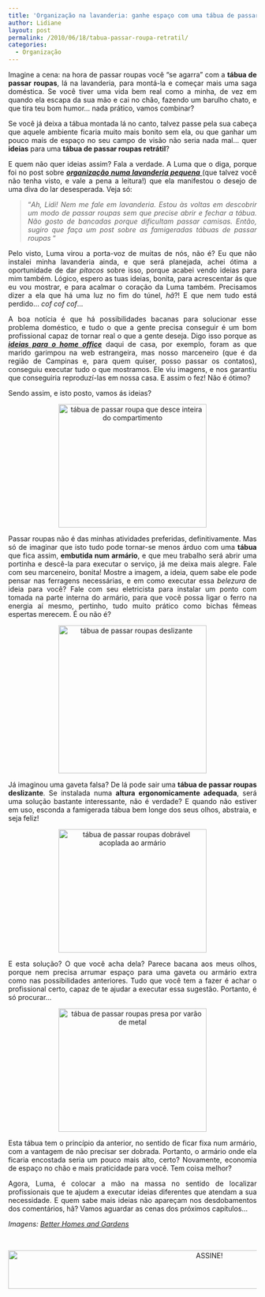 ```yaml
---
title: 'Organização na lavanderia: ganhe espaço com uma tábua de passar roupa retrátil.'
author: Lidiane
layout: post
permalink: /2010/06/18/tabua-passar-roupa-retratil/
categories:
  - Organização
---
```

<p style="text-align: justify;">
  Imagine a cena: na hora de passar roupas você “se agarra” com a <strong>tábua de passar roupas</strong>, lá na lavanderia, para montá-la e começar mais uma saga doméstica. Se você tiver uma vida bem real como a minha, de vez em quando ela escapa da sua mão e cai no chão, fazendo um barulho chato, e que tira teu bom humor… nada prático, vamos combinar?
</p>

<p style="text-align: justify;">
  Se você já deixa a tábua montada lá no canto, talvez passe pela sua cabeça que aquele ambiente ficaria muito mais bonito sem ela, ou que ganhar um pouco mais de espaço no seu campo de visão não seria nada mal… quer <strong>ideias</strong> para uma <strong>tábua de passar roupas retrátil</strong>?
</p>

<!--more-->

<p style="text-align: justify;">
  E quem não quer ideias assim? Fala a verdade. A Luma que o diga, porque foi no post sobre <a href="http://www.trololodemulher.com.br/2010/04/14/organizacao-lavanderia-maquina/" target="_blank" rel="noopener noreferrer"><strong><em>organização numa lavanderia pequena</em></strong> </a>(que talvez você não tenha visto, e vale a pena a leitura!) que ela manifestou o desejo de uma diva do lar desesperada. Veja só:
</p>

> <p style="text-align: justify;">
>   “<em>Ah, Lidi! Nem me fale em lavanderia. Estou às voltas em descobrir um modo de passar roupas sem que precise abrir e fechar a tábua. Não gosto de bancadas porque dificultam passar camisas. Então, sugiro que faça um post sobre as famigeradas tábuas de passar roupas</em> “
> </p>

<p style="text-align: justify;">
  Pelo visto, Luma virou a porta-voz de muitas de nós, não é? Eu que não instalei minha lavanderia ainda, e que será planejada, achei ótima a oportunidade de dar <em>pitacos</em> sobre isso, porque acabei vendo ideias para mim também. Lógico, espero as tuas ideias, bonita, para acrescentar ás que eu vou mostrar, e para acalmar o coração da Luma também. Precisamos dizer a ela que há uma luz no fim do túnel, <em>hã</em>?! E que nem tudo está perdido… <em>cof cof cof</em>…
</p>

<p style="text-align: justify;">
  A boa notícia é que há possibilidades bacanas para solucionar esse problema doméstico, e tudo o que a gente precisa conseguir é um bom profissional capaz de tornar real o que a gente deseja. Digo isso porque as <strong><em><a href="http://www.trololodemulher.com.br/2010/01/25/projeto-escritorio-home-office/" target="_blank" rel="noopener noreferrer">ideias para o home office</a></em></strong> daqui de casa, por exemplo, foram as que marido garimpou na web estrangeira, mas nosso marceneiro (que é da região de Campinas e, para quem quiser, posso passar os contatos), conseguiu executar tudo o que mostramos. Ele viu imagens, e nos garantiu que conseguiria reproduzí-las em nossa casa. E assim o fez! Não é ótimo?
</p>

Sendo assim, e isto posto, vamos ás ideias?

<p align="center">
  <a href="https://www.trololodemulher.com.br/2010/06/tabua-de-passar-roupa-que-desce-inteira-do-compartimento.jpg"><img class="alignnone size-full wp-image-4765" src="https://www.trololodemulher.com.br/2010/06/tabua-de-passar-roupa-que-desce-inteira-do-compartimento.jpg" alt="tábua de passar roupa que desce inteira do compartimento" width="300" height="250" /></a>
</p>

<p style="text-align: justify;">
  Passar roupas não é das minhas atividades preferidas, definitivamente. Mas só de imaginar que isto tudo pode tornar-se menos árduo com uma <strong>tábua</strong> que fica assim, <strong>embutida num armário</strong>, e que meu trabalho será abrir uma portinha e descê-la para executar o serviço, já me deixa mais alegre. Fale com seu marceneiro, bonita! Mostre a imagem, a ideia, quem sabe ele pode pensar nas ferragens necessárias, e em como executar essa <em>belezura</em> de ideia para você? Fale com seu eletricista para instalar um ponto com tomada na parte interna do armário, para que você possa ligar o ferro na energia aí mesmo, pertinho, tudo muito prático como bichas fêmeas espertas merecem. É ou não é?
</p>

<p align="center">
  <a href="https://www.trololodemulher.com.br/2010/06/tabua-de-passar-roupas-deslizante.jpg"><img class="alignnone size-full wp-image-4766" src="https://www.trololodemulher.com.br/2010/06/tabua-de-passar-roupas-deslizante.jpg" alt="tábua de passar roupas deslizante" width="300" height="300" /></a>
</p>

<p style="text-align: justify;">
  Já imaginou uma gaveta falsa? De lá pode sair uma <strong>tábua de passar roupas deslizante</strong>. Se instalada numa <strong>altura ergonomicamente adequada</strong>, será uma solução bastante interessante, não é verdade? E quando não estiver em uso, esconda a famigerada tábua bem longe dos seus olhos, abstraia, e seja feliz!
</p>

<p align="center">
  <a href="https://www.trololodemulher.com.br/2010/06/tabua-de-passar-roupas-dobravel-acoplada-ao-armario.jpg"><img class="alignnone size-full wp-image-4767" src="https://www.trololodemulher.com.br/2010/06/tabua-de-passar-roupas-dobravel-acoplada-ao-armario.jpg" alt="tábua de passar roupas dobrável acoplada ao armário" width="300" height="250" /></a>
</p>

<p style="text-align: justify;">
  E esta solução? O que você acha dela? Parece bacana aos meus olhos, porque nem precisa arrumar espaço para uma gaveta ou armário extra como nas possibilidades anteriores. Tudo que você tem a fazer é achar o profissional certo, capaz de te ajudar a executar essa sugestão. Portanto, é só procurar…
</p>

<p align="center">
  <a href="https://www.trololodemulher.com.br/2010/06/tabua-de-passar-roupas-presa-por-varao-de-metal.jpg"><img class="alignnone size-full wp-image-4768" src="https://www.trololodemulher.com.br/2010/06/tabua-de-passar-roupas-presa-por-varao-de-metal.jpg" alt="tábua de passar roupas presa por varão de metal" width="300" height="250" /></a>
</p>

<p style="text-align: justify;">
  Esta tábua tem o princípio da anterior, no sentido de ficar fixa num armário, com a vantagem de não precisar ser dobrada. Portanto, o armário onde ela ficaria encostada seria um pouco mais alto, certo? Novamente, economia de espaço no chão e mais praticidade para você. Tem coisa melhor?
</p>

<p style="text-align: justify;">
  Agora, Luma, é colocar a mão na massa no sentido de localizar profissionais que te ajudem a executar ideias diferentes que atendam a sua necessidade. E quem sabe mais ideias não apareçam nos desdobamentos dos comentários, hã? Vamos aguardar as cenas dos próximos capítulos…
</p>

_Imagens:_ <a href="http://www.bhg.com/" target="_blank" rel="noopener noreferrer"><em>Better Homes and Gardens</em></a>

&nbsp;

<p align="center">
  <a href="http://feedburner.google.com/fb/a/mailverify?uri=blogbichafemea&loc=pt_BR" target="_blank" rel="noopener noreferrer"><img class="alignnone size-full wp-image-10439" src="https://www.trololodemulher.com.br/2014/09/ASSINE.png" alt="ASSINE!" width="800" height="78" /></a>
</p>

<p align="center">
  <p align="justify">
